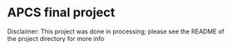 # APCS final project
Disclaimer: This project was done in processing; please see the README of the project directory for more info
